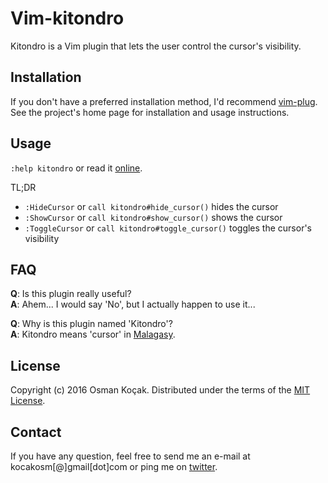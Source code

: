 Vim-kitondro
============

Kitondro is a Vim plugin that lets the user control the cursor's visibility.


Installation
------------

If you don't have a preferred installation method, I'd recommend [vim-plug][1].<br/>
See the project's home page for installation and usage instructions.


Usage
-----

`:help kitondro` or read it [online][2].

TL;DR

* `:HideCursor` or `call kitondro#hide_cursor()` hides the cursor
* `:ShowCursor` or `call kitondro#show_cursor()` shows the cursor
* `:ToggleCursor` or `call kitondro#toggle_cursor()` toggles the cursor's visibility


FAQ
---

**Q**: Is this plugin really useful?<br/>
**A**: Ahem... I would say 'No', but I actually happen to use it...

**Q**: Why is this plugin named 'Kitondro'?<br/>
**A**: Kitondro means 'cursor' in [Malagasy][3].


License
-------

Copyright (c) 2016 Osman Koçak. Distributed under the terms of the [MIT License][4].


Contact
-------

If you have any question, feel free to send me an e-mail at kocakosm[@]gmail[dot]com
or ping me on [twitter][5].


 [1]: https://github.com/junegunn/vim-plug
 [2]: https://raw.githubusercontent.com/kocakosm/vim-kitondro/master/doc/kitondro.txt
 [3]: https://en.wikipedia.org/wiki/Malagasy_language
 [4]: https://opensource.org/licenses/MIT
 [5]: https://twitter.com/kocakosm
